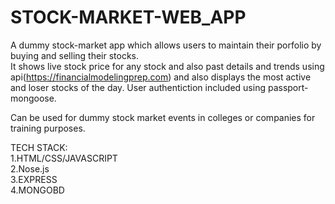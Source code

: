 # STOCK-MARKET-WEB_APP
A dummy stock-market app which allows users to maintain their porfolio by buying and selling their stocks.                                                                                                                                                     
It shows live stock price for any stock and also past details and trends using api(https://financialmodelingprep.com) and also displays the most active and loser stocks of the day.                                                                                                     User authentiction included using passport-mongoose.

Can be used for dummy stock market events in colleges or companies for training purposes.

TECH STACK:                                                                                                                     
1.HTML/CSS/JAVASCRIPT                                                            
2.Nose.js                                                                                                                                  
3.EXPRESS    
4.MONGOBD
